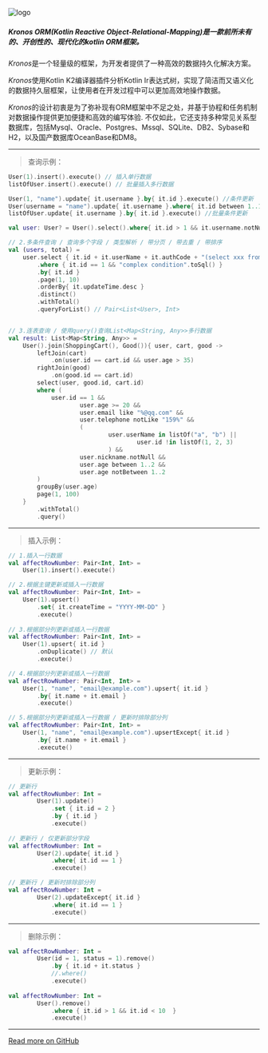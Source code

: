 ![logo](https://cdn.leinbo.com/assets/images/kronos/logo_dark.png)
##### Kronos ORM(Kotlin Reactive Object-Relational-Mapping)是一款前所未有的、开创性的、现代化的kotlin ORM框架。

*Kronos*是一个轻量级的框架，为开发者提供了一种高效的数据持久化解决方案。

*Kronos*使用Kotlin K2编译器插件分析Kotlin Ir表达式树，实现了简洁而又语义化的数据持久层框架，让使用者在开发过程中可以更加高效地操作数据。

*Kronos*的设计初衷是为了弥补现有ORM框架中不足之处，并基于协程和任务机制对数据操作提供更加便捷和高效的编写体验.
不仅如此，它还支持多种常见关系型数据库，包括Mysql、Oracle、Postgres、Mssql、SQLite、DB2、Sybase和H2，以及国产数据库OceanBase和DM8。

-------
> 查询示例：

```kotlin
User(1).insert().execute() // 插入单行数据
listOfUser.insert().execute() // 批量插入多行数据

User(1, "name").update{ it.username }.by{ it.id }.execute() //条件更新
User(username = "name").update{ it.username }.where{ it.id between 1..100 }.execute() //条件更新
listOfUser.update{ it.username }.by{ it.id }.execute() //批量条件更新

val user: User? = User().select().where{ it.id > 1 && it.username.notNull }.queryForObjectOrNull()

// 2.多条件查询 / 查询多个字段 / 类型解析 / 带分页 / 带去重 / 带排序
val (users, total) =
    user.select { it.id + it.userName + it.authCode + "(select xxx from xxx limit 1)".alias("t") }
        .where { it.id == 1 && "complex condition".toSql() }
        .by{ it.id }
        .page(1, 10)
        .orderBy{ it.updateTime.desc }
        .distinct()
        .withTotal()
        .queryForList() // Pair<List<User>, Int>


// 3.连表查询 / 使用query()查询List<Map<String, Any>>多行数据
val result: List<Map<String, Any>> =
    User().join(ShoppingCart(), Good()){ user, cart, good ->
        leftJoin(cart)
            .on(user.id == cart.id && user.age > 35)
        rightJoin(good)
            .on(good.id == cart.id)
        select(user, good.id, cart.id)
        where (
            user.id == 1 &&
                    user.age >= 20 &&
                    user.email like "%@qq.com" &&
                    user.telephone notLike "159%" &&
                    (
                            user.userName in listOf("a", "b") ||
                                    user.id !in listOf(1, 2, 3)
                            ) &&
                    user.nickname.notNull &&
                    user.age between 1..2 &&
                    user.age notBetween 1..2
        )
        groupBy(user.age)
        page(1, 100)
    }
        .withTotal()
        .query()
```

------
> 插入示例：

```kotlin
// 1.插入一行数据
val affectRowNumber: Pair<Int, Int> = 
    User(1).insert().execute()

// 2.根据主键更新或插入一行数据
val affectRowNumber: Pair<Int, Int> = 
    User(1).upsert()
        .set{ it.createTime = "YYYY-MM-DD" }
        .execute()
			
// 3.根据部分列更新或插入一行数据
val affectRowNumber: Pair<Int, Int> = 
    User(1).upsert{ it.id }
        .onDuplicate() // 默认
        .execute()

// 4.根据部分列更新或插入一行数据
val affectRowNumber: Pair<Int, Int> = 
    User(1, "name", "email@example.com").upsert{ it.id }
        .by{ it.name + it.email }
        .execute()

// 5.根据部分列更新或插入一行数据 / 更新时排除部分列
val affectRowNumber: Pair<Int, Int> =
    User(1, "name", "email@example.com").upsertExcept{ it.id }
        .by{ it.name + it.email }
        .execute()
```


------
> 更新示例：

```kotlin
// 更新行
val affectRowNumber: Int = 
		User(1).update()
			.set { it.id = 2 }
			.by { it.id }
			.execute()
				
// 更新行 / 仅更新部分字段
val affectRowNumber: Int = 
		User(2).update{ it.id }
			.where{ it.id == 1 }
			.execute()

// 更新行 / 更新时排除部分列
val affectRowNumber: Int =
        User(2).updateExcept{ it.id }
            .where{ it.id == 1 }
            .execute()
```

------
> 删除示例：

```kotlin
val affectRowNumber: Int = 
		User(id = 1, status = 1).remove()
			.by { it.id + it.status }
            //.where()
			.execute()
				
val affectRowNumber: Int = 
		User().remove()
			.where { it.id > 1 && it.id < 10  }
			.execute()
```

------
[Read more on GitHub](https://github.com/ousc/kotlinorm-v2)